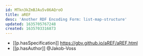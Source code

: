 ```yaml
---
id: MTkn3kZmBJAu5v86AQroO
title: aREF
desc: 'Another RDF Encoding Form: list-map-structure'
updated: 1635705767248
created: 1635703316873
---
```




- [[p.hasSpecification]] https://gbv.github.io/aREF/aREF.html
- [[p.hasAuthor]] @Jakob-Voss